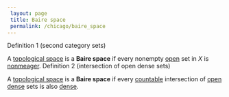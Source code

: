 ```yaml
---
 layout: page
 title: Baire space
 permalink: /chicago/baire_space
---
```

 Definition 1 (second category sets)

A [topological space](https://defsmath.github.io/DefsMath/topological_space) is a **Baire space** if every nonempty [open](https://defsmath.github.io/DefsMath/open) set in $X$ is [nonmeager](https://defsmath.github.io/DefsMath/nonmeager).
 Definition 2 (intersection of open dense sets)

A [topological space](https://defsmath.github.io/DefsMath/topological_space) is a **Baire space** if every [countable](https://defsmath.github.io/DefsMath/countable) intersection of [open](https://defsmath.github.io/DefsMath/open) [dense](https://defsmath.github.io/DefsMath/dense) sets is also [dense](https://defsmath.github.io/DefsMath/dense).